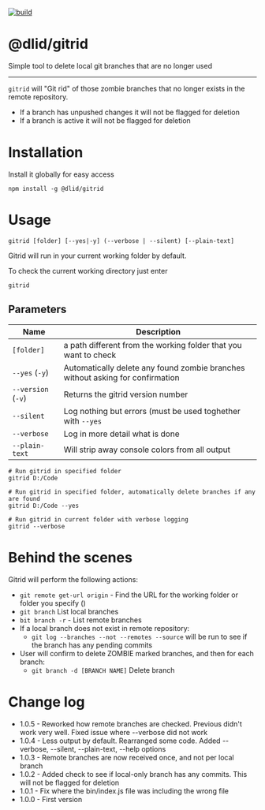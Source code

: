[![build](https://github.com/dlid/gitrid/actions/workflows/main.yml/badge.svg)](https://github.com/dlid/gitrid/actions/workflows/main.yml)

# @dlid/gitrid

Simple tool to delete local git branches that are no longer used

------------------------

`gitrid` will "Git rid" of those zombie branches that no longer exists in the remote repository.

- If a branch has unpushed changes it will not be flagged for deletion
- If a branch is active it will not be flagged for deletion


# Installation

Install it globally for easy access

    npm install -g @dlid/gitrid

# Usage

    gitrid [folder] [--yes|-y] (--verbose | --silent) [--plain-text]

Gitrid will run in your current working folder by default.

To check the current working directory just enter

    gitrid
    
## Parameters

| Name | Description  
|---|---
|`[folder]`|a path different from the working folder that you want to check
|`--yes` (`-y`) | Automatically delete any found zombie branches without asking for confirmation
|`--version` (`-v`) | Returns the gitrid version number
| `--silent` |   Log nothing but errors (must be used toghether with `--yes`
|`--verbose`|Log in more detail what is done
|`--plain-text`|Will strip away console colors from all output


```
# Run gitrid in specified folder
gitrid D:/Code

# Run gitrid in specified folder, automatically delete branches if any are found
gitrid D:/Code --yes

# Run gitrid in current folder with verbose logging
gitrid --verbose
```
# Behind the scenes

Gitrid will perform the following actions:

- `git remote get-url origin` - Find the URL for the working folder or folder you specify ()
- `git branch` List local branches
- `bit branch -r` - List remote branches
- If a local branch does not exist in remote repository:
    - `git log --branches --not --remotes --source` will be run to see if the branch has any pending commits
- User will confirm to delete ZOMBIE marked branches, and then for each branch:
    - `git branch -d [BRANCH NAME]` Delete branch

# Change log

- 1.0.5 - Reworked how remote branches are checked. Previous didn't work very well. Fixed issue where --verbose did not work
- 1.0.4 - Less output by default. Rearranged some code. Added --verbose, --silent, --plain-text, --help options
- 1.0.3 - Remote branches are now received once, and not per local branch
- 1.0.2 - Added check to see if local-only branch has any commits. This will not be flagged for deletion
- 1.0.1 - Fix where the bin/index.js file was including the wrong file
- 1.0.0 - First version

